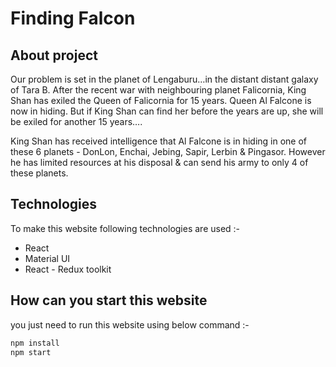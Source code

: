 # Finding Falcon

## About project 

Our problem is set in the planet of Lengaburu…in the distant
distant galaxy of Tara B. After the recent war with neighbouring
planet Falicornia, King Shan has exiled the Queen of Falicornia
for 15 years.
Queen Al Falcone is now in hiding. But if King Shan can find
her before the years are up, she will be exiled for another 15
years….

King Shan has received intelligence that Al Falcone is in hiding in one of these 6 planets - DonLon, Enchai, Jebing,
Sapir, Lerbin & Pingasor. However he has limited resources at his disposal & can send his army to only 4 of these
planets.

## Technologies

To make this website following technologies are used :-

* React
* Material UI
* React - Redux toolkit

## How can you start this website

you just need to run this website using below command :-

```js
npm install
npm start
```
